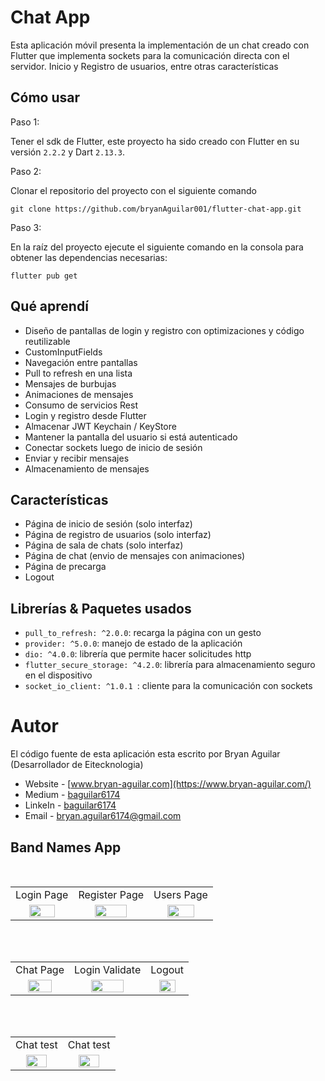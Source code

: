 # Chat App

Esta aplicación móvil presenta la implementación de un chat creado con Flutter que implementa sockets para la comunicación directa con el servidor. Inicio y Registro de usuarios, entre otras características

## Cómo usar

Paso 1:

Tener el sdk de Flutter, este proyecto ha sido creado con Flutter en su versión `2.2.2` y Dart `2.13.3`.

Paso 2:

Clonar el repositorio del proyecto con el siguiente comando

```
git clone https://github.com/bryanAguilar001/flutter-chat-app.git
```

Paso 3:

En la raíz del proyecto ejecute el siguiente comando en la consola para obtener las dependencias necesarias:

```
flutter pub get
```

## Qué aprendí

- Diseño de pantallas de login y registro con optimizaciones y código reutilizable
- CustomInputFields
- Navegación entre pantallas
- Pull to refresh en una lista
- Mensajes de burbujas
- Animaciones de mensajes
- Consumo de servicios Rest
- Login y registro desde Flutter
- Almacenar JWT Keychain / KeyStore
- Mantener la pantalla del usuario si está autenticado
- Conectar sockets luego de inicio de sesión
- Enviar y recibir mensajes
- Almacenamiento de mensajes

## Características

- Página de inicio de sesión (solo interfaz)
- Página de registro de usuarios (solo interfaz)
- Página de sala de chats (solo interfaz)
- Página de chat (envio de mensajes con animaciones)
- Página de precarga
- Logout


## Librerías & Paquetes usados

* `pull_to_refresh: ^2.0.0`: recarga la página con un gesto
* `provider: ^5.0.0`: manejo de estado de la aplicación
* `dio: ^4.0.0`: librería que permite hacer solicitudes http
* `flutter_secure_storage: ^4.2.0`: librería para almacenamiento seguro en el dispositivo
* `socket_io_client: ^1.0.1 `: cliente para la comunicación con sockets

# Autor

El código fuente de esta aplicación esta escrito por Bryan Aguilar (Desarrollador de Eitecknologia)

- Website - [www.bryan-aguilar.com](https://www.bryan-aguilar.com/)
- Medium - [baguilar6174](https://baguilar6174.medium.com/)
- LinkeIn - [baguilar6174](https://www.linkedin.com/in/baguilar6174)
- Email - [bryan.aguilar6174@gmail.com](mailto:bryan.aguilar6174@gmail.com)

## Band Names App

<br>
<table>
  <tr>
    <td>Login Page</td>
    <td>Register Page</td>
    <td>Users Page</td>
  </tr>
  <tr>
    <td align="center" valign="center"><img src="https://github.com/bryanAguilar001/flutter-chat-app/blob/main/media/login.png?raw=true" width="70%"></td>
    <td align="center" valign="center"><img src="https://github.com/bryanAguilar001/flutter-chat-app/blob/main/media/register.png?raw=true" width="70%"></td>
    <td align="center" valign="center"><img src="https://github.com/bryanAguilar001/flutter-chat-app/blob/main/media/users.png?raw=true" width="70%"></td>
  </tr>
 </table>
<br>

<br>
<table>
  <tr>
    <td>Chat Page</td>
    <td>Login Validate</td>
    <td>Logout</td>
  </tr>
  <tr>
    <td align="center" valign="center"><img src="https://github.com/bryanAguilar001/flutter-chat-app/blob/main/media/chat.png?raw=true" width="70%"></td>
    <td align="center" valign="center"><img src="https://github.com/bryanAguilar001/flutter-chat-app/blob/main/media/login_validate.png?raw=true" width="70%"></td>
    <td align="center" valign="center"><img src="https://github.com/bryanAguilar001/flutter-chat-app/blob/main/media/logout.png?raw=true" width="70%"></td>
  </tr>
 </table>
<br>

<br>
<table>
  <tr>
    <td>Chat test</td>
    <td>Chat test</td>
  </tr>
  <tr>
    <td align="center" valign="center"><img src="https://github.com/bryanAguilar001/flutter-chat-app/blob/main/media/test1.png?raw=true" width="70%"></td>
    <td align="center" valign="center"><img src="https://github.com/bryanAguilar001/flutter-chat-app/blob/main/media/test2.png?raw=true" width="70%"></td>
  </tr>
 </table>
<br>
